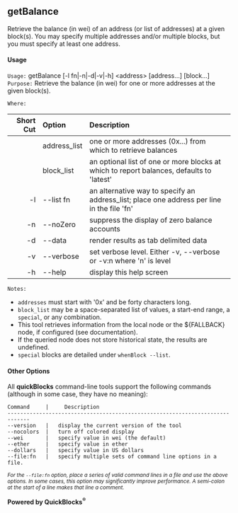 ## getBalance

Retrieve the balance (in wei) of an address (or list of addresses) at a given block(s). You may specify multiple addresses and/or multiple blocks, but you must 
specify at least one address.

#### Usage

`Usage:`    getBalance [-l fn|-n|-d|-v|-h] &lt;address&gt; [address...] [block...]  
`Purpose:`  Retrieve the balance (in wei) for one or more addresses at the given block(s).
             
`Where:`  

| Short Cut | Option | Description |
| -------: | :------- | :------- |
|  | address_list | one or more addresses (0x...) from which to retrieve balances |
|  | block_list | an optional list of one or more blocks at which to report balances, defaults to 'latest' |
| -l | --list fn | an alternative way to specify an address_list; place one address per line in the file 'fn' |
| -n | --noZero | suppress the display of zero balance accounts |
| -d | --data | render results as tab delimited data |
| -v | --verbose | set verbose level. Either -v, --verbose or -v:n where 'n' is level |
| -h | --help | display this help screen |

`Notes:`

- `addresses` must start with '0x' and be forty characters long.
- `block_list` may be a space-separated list of values, a start-end range, a `special`, or any combination.
- This tool retrieves information from the local node or the ${FALLBACK} node, if configured (see documentation).
- If the queried node does not store historical state, the results are undefined.
- `special` blocks are detailed under `whenBlock --list`.

#### Other Options

All **quickBlocks** command-line tools support the following commands (although in some case, they have no meaning):

    Command     |     Description
    -----------------------------------------------------------------------------
    --version   |   display the current version of the tool
    --nocolors  |   turn off colored display
    --wei       |   specify value in wei (the default)
    --ether     |   specify value in ether
    --dollars   |   specify value in US dollars
    --file:fn   |   specify multiple sets of command line options in a file.

<small>*For the `--file:fn` option, place a series of valid command lines in a file and use the above options. In some cases, this option may significantly improve performance. A semi-colon at the start of a line makes that line a comment.*</small>

**Powered by QuickBlocks<sup>&reg;</sup>**


